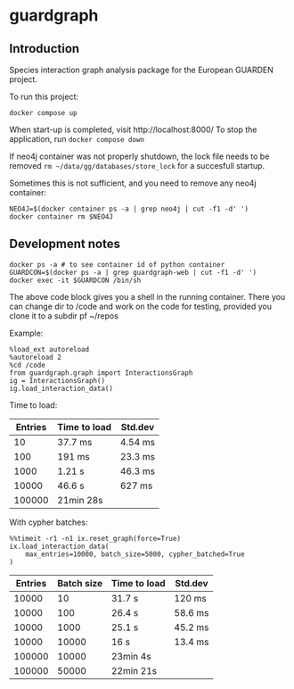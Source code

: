 # guardgraph

## Introduction

Species interaction graph analysis package for the European GUARDEN
project.

To run this project:

    docker compose up

When start-up is completed, visit http://localhost:8000/ 
To stop the application, run `docker compose down`

If neo4j container was not properly shutdown, the lock file needs to
be removed `rm ~/data/gg/databases/store_lock` for a succesfull
startup.

Sometimes this is not sufficient, and you need to remove any neo4j
container:

    NEO4J=$(docker container ps -a | grep neo4j | cut -f1 -d' ')
    docker container rm $NEO4J

## Development notes

    docker ps -a # to see container id of python container
    GUARDCON=$(docker ps -a | grep guardgraph-web | cut -f1 -d' ')
    docker exec -it $GUARDCON /bin/sh

The above code block gives you a shell in the running container. There
you can change dir to /code and work on the code for testing, provided
you clone it to a subdir pf ~/repos

Example:

    %load_ext autoreload
    %autoreload 2
    %cd /code
    from guardgraph.graph import InteractionsGraph
    ig = InteractionsGraph()
    ig.load_interaction_data()

Time to load:

| Entries | Time to load | Std.dev |
| ------- | ------------ | ------- |
| 10      | 37.7 ms      | 4.54 ms |
| 100     | 191 ms       | 23.3 ms |
| 1000    | 1.21 s       | 46.3 ms |
| 10000   | 46.6 s       | 627 ms  |
| 100000  | 21min 28s    |         |

With cypher batches:

    %%timeit -r1 -n1 ix.reset_graph(force=True)
    ix.load_interaction_data(
        max_entries=10000, batch_size=5000, cypher_batched=True
    )

| Entries | Batch size | Time to load | Std.dev |
| ------- | ---------- | ------------ | ------- |
| 10000   | 10         | 31.7 s       | 120 ms  |
| 10000   | 100        | 26.4 s       | 58.6 ms |
| 10000   | 1000       | 25.1 s       | 45.2 ms |
| 10000   | 10000      | 16 s         | 13.4 ms |
| 100000  | 10000      | 23min 4s     |         |
| 100000  | 50000      | 22min 21s    |         |
